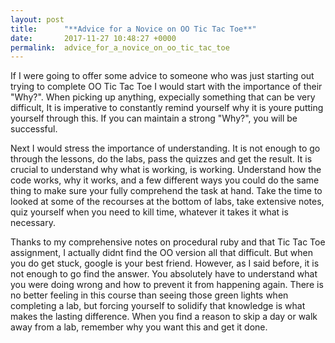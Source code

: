 ```yaml
---
layout: post
title:      "**Advice for a Novice on OO Tic Tac Toe**"
date:       2017-11-27 10:48:27 +0000
permalink:  advice_for_a_novice_on_oo_tic_tac_toe
---
```



If I were going to offer some advice to someone who was just starting out trying to complete OO Tic Tac Toe I would start with the importance of their "Why?".  When picking up anything, expecially something that can be very difficult, It is imperative to constantly remind yourself why it is youre putting yourself through this. If you can maintain a strong "Why?", you will be successful. 

Next I would stress the importance of understanding. It is not enough to go through the lessons, do the labs, pass the quizzes and get the result. It is crucial to understand why what is working, is working. Understand how the code works, why it works, and a few different ways you could do the same thing to make sure your fully comprehend the task at hand. Take the time to looked at some of the recourses at the bottom of labs, take extensive notes, quiz yourself when you need to kill time, whatever it takes it what is necessary.

Thanks to my comprehensive notes on procedural ruby and that Tic Tac Toe assignment, I actually didnt find the OO version all that difficult. But when you do get stuck, google is your best friend. However, as I said before, it is not enough to go find the answer. You absolutely have to understand what you were doing wrong and how to prevent it from happening again. There is no better feeling in this course than seeing those green lights when completing a lab, but forcing yourself to solidify that knowledge is what makes the lasting difference. When you find a reason to skip a day or walk away from a lab, remember why you want this and get it done. 


